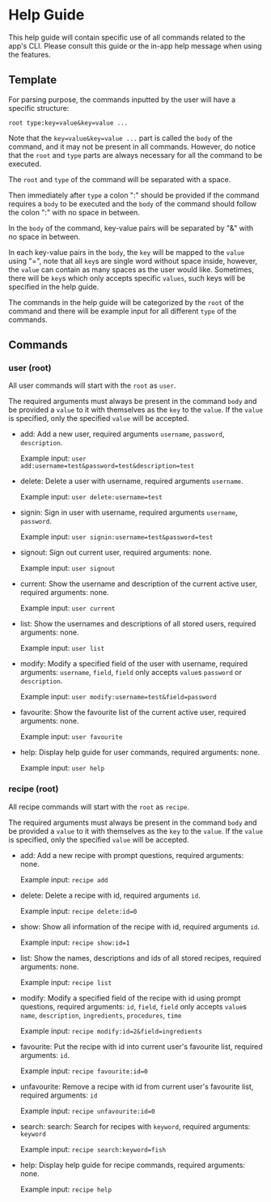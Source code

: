 # Help Guide
This help guide will contain specific use of all commands related to the app's
CLI. Please consult this guide or the in-app help message when using the features.

## Template
For parsing purpose, the commands inputted by the user will have a specific structure:

`root type:key=value&key=value ...`

Note that the `key=value&key=value ...` part is called the `body` of the
command, and it may not be present in all commands.
However, do notice that the `root` and `type` parts are always necessary 
for all the command to be executed.

The `root` and `type` of the command will be separated with a space.

Then immediately after `type` a colon ":" should be provided if the command
requires a `body` to be executed and the `body` of the command should follow
the colon ":" with no space in between.

In the `body` of the command, key-value pairs will be separated by "&" with
no space in between.

In each key-value pairs in the `body`, the `key` will be mapped to the `value`
using "=", note that all `key`s are single word without space inside, however,
the `value` can contain as many spaces as the user would like.
Sometimes, there will be `key`s which only accepts specific `values`, such
keys will be specified in the help guide.

The commands in the help guide will be categorized by the `root` of the
command and there will be example input for all different `type` of the
commands.

## Commands

### user (root)
All user commands will start with the `root` as `user`.

The required arguments must always be present in the command `body` and be
provided a `value` to it with themselves as the `key` to the `value`. If the
`value` is specified, only the specified `value` will be accepted.

- add: Add a new user, 
       required arguments `username`, `password`, `description`.
       
    Example input: `user add:username=test&password=test&description=test`


- delete: Delete a user with username, 
          required arguments `username`.

    Example input: `user delete:username=test`


- signin: Sign in user with username, 
          required arguments `username`, `password`.

    Example input: `user signin:username=test&password=test`


- signout: Sign out current user, 
           required arguments: none.

    Example input: `user signout`


- current: Show the username and description of the current active user,
           required arguments: none.

    Example input: `user current`


- list: Show the usernames and descriptions of all stored users, 
        required arguments: none.

    Example input: `user list`


- modify: Modify a specified field of the user with username,
          required arguments: `username`, `field`,
          `field` only accepts `value`s `password` or `description`.

    Example input: `user modify:username=test&field=password`


- favourite: Show the favourite list of the current active user, 
             required arguments: none.

    Example input: `user favourite`


- help: Display help guide for user commands, 
        required arguments: none.

    Example input: `user help`

### recipe (root)
All recipe commands will start with the `root` as `recipe`.

The required arguments must always be present in the command `body` and be
provided a `value` to it with themselves as the `key` to the `value`. If the
`value` is specified, only the specified `value` will be accepted.

- add: Add a new recipe with prompt questions, 
       required arguments: none.

    Example input: `recipe add`


- delete: Delete a recipe with id, 
          required arguments `id`.

    Example input: `recipe delete:id=0`


- show: Show all information of the recipe with id,
        required arguments `id`.

    Example input: `recipe show:id=1`


- list: Show the names, descriptions and ids of all stored recipes, 
        required arguments: none.

    Example input: `recipe list`


- modify: Modify a specified field of the recipe with id using prompt questions,
          required arguments: `id`, `field`,
          `field` only accepts `value`s `name`, `description`, 
          `ingredients`, `procedures`, `time`

    Example input: `recipe modify:id=2&field=ingredients`


- favourite: Put the recipe with id into current user's favourite list,
             required arguments: `id`.

    Example input: `recipe favourite:id=0`


- unfavourite: Remove a recipe with id from current user's favourite list, 
               required arguments: `id`

    Example input: `recipe unfavourite:id=0`


- search: search: Search for recipes with `keyword`, 
                  required arguments: `keyword`

    Example input: `recipe search:keyword=fish`


- help: Display help guide for recipe commands, 
        required arguments: none.

    Example input: `recipe help`